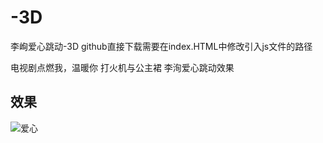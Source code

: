 # -3D
李峋爱心跳动-3D
github直接下载需要在index.HTML中修改引入js文件的路径


电视剧点燃我，温暖你   打火机与公主裙 李洵爱心跳动效果
## 效果

![爱心](https://user-images.githubusercontent.com/79954968/201454455-8f88ed95-152f-4096-8431-77d6fdce7acb.png)
